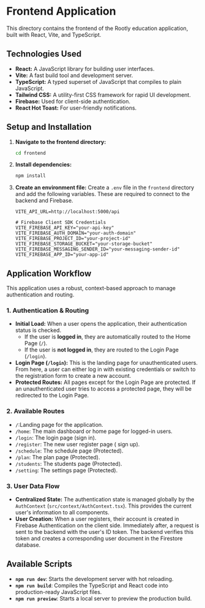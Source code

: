 # Frontend Application

This directory contains the frontend of the Rootly education application, built with React, Vite, and TypeScript.

## Technologies Used

- **React:** A JavaScript library for building user interfaces.
- **Vite:** A fast build tool and development server.
- **TypeScript:** A typed superset of JavaScript that compiles to plain JavaScript.
- **Tailwind CSS:** A utility-first CSS framework for rapid UI development.
- **Firebase:** Used for client-side authentication.
- **React Hot Toast:** For user-friendly notifications.

## Setup and Installation

1.  **Navigate to the frontend directory:**

    ```bash
    cd frontend
    ```

2.  **Install dependencies:**

    ```bash
    npm install
    ```

3.  **Create an environment file:**
    Create a `.env` file in the `frontend` directory and add the following variables. These are required to connect to the backend and Firebase.

    ```env
    VITE_API_URL=http://localhost:5000/api

    # Firebase Client SDK Credentials
    VITE_FIREBASE_API_KEY="your-api-key"
    VITE_FIREBASE_AUTH_DOMAIN="your-auth-domain"
    VITE_FIREBASE_PROJECT_ID="your-project-id"
    VITE_FIREBASE_STORAGE_BUCKET="your-storage-bucket"
    VITE_FIREBASE_MESSAGING_SENDER_ID="your-messaging-sender-id"
    VITE_FIREBASE_APP_ID="your-app-id"
    ```

## Application Workflow

This application uses a robust, context-based approach to manage authentication and routing.

### 1. Authentication & Routing

- **Initial Load:** When a user opens the application, their authentication status is checked.
  - If the user is **logged in**, they are automatically routed to the Home Page (`/`).
  - If the user is **not logged in**, they are routed to the Login Page (`/login`).
- **Login Page (`/login`):** This is the landing page for unauthenticated users. From here, a user can either log in with existing credentials or switch to the registration form to create a new account.
- **Protected Routes:** All pages except for the Login Page are protected. If an unauthenticated user tries to access a protected page, they will be redirected to the Login Page.

### 2. Available Routes

- `/`:Landing page for the application.
- `/home`: The main dashboard or home page for logged-in users.
- `/login`: The login page (sign in).
- `/register`: The new user register page ( sign up).
- `/schedule`: The schedule page (Protected).
- `/plan`: The plan page (Protected).
- `/students`: The students page (Protected).
- `/setting`: The settings page (Protected).

### 3. User Data Flow

- **Centralized State:** The authentication state is managed globally by the `AuthContext` (`src/context/AuthContext.tsx`). This provides the current user's information to all components.
- **User Creation:** When a user registers, their account is created in Firebase Authentication on the client side. Immediately after, a request is sent to the backend with the user's ID token. The backend verifies this token and creates a corresponding user document in the Firestore database.

## Available Scripts

- **`npm run dev`**: Starts the development server with hot reloading.
- **`npm run build`**: Compiles the TypeScript and React code into production-ready JavaScript files.
- **`npm run preview`**: Starts a local server to preview the production build.
